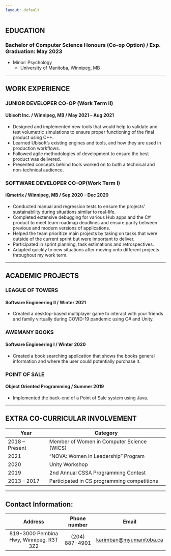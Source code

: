 ```yaml
---
layout: default
---
```


## EDUCATION
### Bachelor of Computer Science Honours (Co-op Option) / Exp. Graduation: May 2023
- Minor: Psychology
    - University of Manitoba, Winnipeg, MB

---

## WORK EXPERIENCE
### JUNIOR DEVELOPER CO-OP (Work Term II)
#### Ubisoft Inc. / Winnipeg, MB / May 2021 – Aug 2021
- Designed and implemented new tools that would help to validate and test volumetric simulations to ensure proper functioning of the final product using C++.
- Learned Ubisoft’s existing engines and tools, and how they are used in production workflows.
- Followed agile methodologies of development to ensure the best product was delivered.
- Presented concepts behind tools worked on to both a technical and non-technical audience.

### SOFTWARE DEVELOPER CO-OP(Work Term I)
#### iQmetrix / Winnipeg, MB / Sep 2020 – Dec 2020
- Conducted manual and regression tests to ensure the projects’ sustainability during situations similar to real-life.
- Completed extensive debugging for various Hub apps and the C# product to meet team roadmap deadlines and ensure parity between previous and modern versions of applications.
- Helped the team prioritize main projects by taking on tasks that were outside of the current sprint but were important to deliver.
- Participated in sprint planning, task estimations and retrospectives.
- Adapted quickly to new situations after moving onto different projects throughout my work term.

---

## ACADEMIC PROJECTS
  
### LEAGUE OF TOWERS
#### Software Engineering II / Winter 2021
- Created a desktop-based multiplayer game to interact with your friends and family virtually during COVID-19 pandemic using C# and Unity. 
  
### AWEMANY BOOKS
#### Software Engineering I / Winter 2020
- Created a book searching application that shows the books general information and where the user could potentially purchase it.
  
### POINT OF SALE
#### Object Oriented Programming / Summer 2019
- Implemented the back-end of a Point of Sale system using Java.

---

## EXTRA CO-CURRICULAR INVOLVEMENT

Year | Category
-----|--------
2018 – Present | Member of Women in Computer Science (WICS)
2021  | “NOVA: Women in Leadership” Program
2020  | Unity Workshop
2019  | 2nd Annual CSSA Programming Contest
2013 – 2017  | Participated in CS programming competitions	

---

## Contact Information: 
  
| Address | Phone number | Email | 
| :-----: | :--------: | :--------: | 
| 819-3000 Pembina Hwy, Winnipeg, R3T 3Z2 | (204) 887-4901| karimban@myumanitoba.ca |


